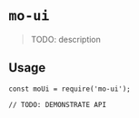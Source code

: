 # `mo-ui`

> TODO: description

## Usage

```
const moUi = require('mo-ui');

// TODO: DEMONSTRATE API
```
